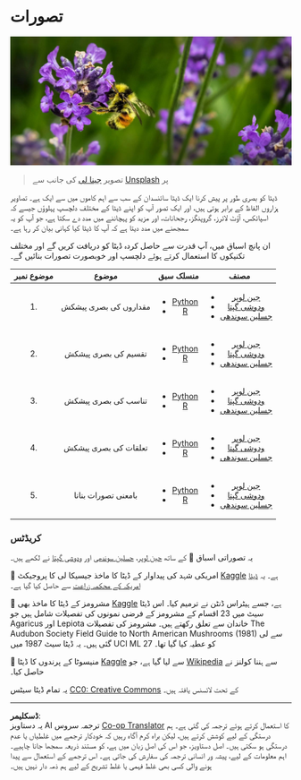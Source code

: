 <!--
CO_OP_TRANSLATOR_METADATA:
{
  "original_hash": "1441550a0d789796b2821e04f7f4cc94",
  "translation_date": "2025-08-27T10:06:09+00:00",
  "source_file": "3-Data-Visualization/README.md",
  "language_code": "ur"
}
-->
# تصورات

![ایک شہد کی مکھی لیونڈر کے پھول پر](../../../translated_images/bee.0aa1d91132b12e3a8994b9ca12816d05ce1642010d9b8be37f8d37365ba845cf.ur.jpg)
> تصویر <a href="https://unsplash.com/@jenna2980?utm_source=unsplash&utm_medium=referral&utm_content=creditCopyText">جینا لی</a> کی جانب سے <a href="https://unsplash.com/s/photos/bees-in-a-meadow?utm_source=unsplash&utm_medium=referral&utm_content=creditCopyText">Unsplash</a> پر

ڈیٹا کو بصری طور پر پیش کرنا ایک ڈیٹا سائنسدان کے سب سے اہم کاموں میں سے ایک ہے۔ تصاویر ہزاروں الفاظ کے برابر ہوتی ہیں، اور ایک تصور آپ کو اپنے ڈیٹا کے مختلف دلچسپ پہلوؤں جیسے کہ اسپائکس، آؤٹ لائرز، گروپنگز، رجحانات، اور مزید کو پہچاننے میں مدد دے سکتا ہے، جو آپ کو یہ سمجھنے میں مدد دیتا ہے کہ آپ کا ڈیٹا کیا کہانی بیان کر رہا ہے۔

ان پانچ اسباق میں، آپ قدرت سے حاصل کردہ ڈیٹا کو دریافت کریں گے اور مختلف تکنیکوں کا استعمال کرتے ہوئے دلچسپ اور خوبصورت تصورات بنائیں گے۔

| موضوع نمبر | موضوع | منسلک سبق | مصنف |
| :-----------: | :--: | :-----------: | :----: |
| 1. | مقداروں کی بصری پیشکش | <ul> <li> [Python](09-visualization-quantities/README.md)</li>  <li>[R](../../../3-Data-Visualization/R/09-visualization-quantities) </li> </ul>|<ul> <li> [جین لوپر](https://twitter.com/jenlooper)</li><li> [ودوشی گپتا](https://github.com/Vidushi-Gupta)</li> <li>[جسلین سوندھی](https://github.com/jasleen101010)</li></ul> |
| 2. | تقسیم کی بصری پیشکش | <ul> <li> [Python](10-visualization-distributions/README.md)</li>  <li>[R](../../../3-Data-Visualization/R/10-visualization-distributions) </li> </ul>|<ul> <li> [جین لوپر](https://twitter.com/jenlooper)</li><li> [ودوشی گپتا](https://github.com/Vidushi-Gupta)</li> <li>[جسلین سوندھی](https://github.com/jasleen101010)</li></ul> |
| 3. | تناسب کی بصری پیشکش | <ul> <li> [Python](11-visualization-proportions/README.md)</li>  <li>[R](../../../3-Data-Visualization) </li> </ul>|<ul> <li> [جین لوپر](https://twitter.com/jenlooper)</li><li> [ودوشی گپتا](https://github.com/Vidushi-Gupta)</li> <li>[جسلین سوندھی](https://github.com/jasleen101010)</li></ul> |
| 4. | تعلقات کی بصری پیشکش | <ul> <li> [Python](12-visualization-relationships/README.md)</li>  <li>[R](../../../3-Data-Visualization) </li> </ul>|<ul> <li> [جین لوپر](https://twitter.com/jenlooper)</li><li> [ودوشی گپتا](https://github.com/Vidushi-Gupta)</li> <li>[جسلین سوندھی](https://github.com/jasleen101010)</li></ul> |
| 5. | بامعنی تصورات بنانا | <ul> <li> [Python](13-meaningful-visualizations/README.md)</li>  <li>[R](../../../3-Data-Visualization) </li> </ul>|<ul> <li> [جین لوپر](https://twitter.com/jenlooper)</li><li> [ودوشی گپتا](https://github.com/Vidushi-Gupta)</li> <li>[جسلین سوندھی](https://github.com/jasleen101010)</li></ul> |

### کریڈٹس

یہ تصوراتی اسباق 🌸 کے ساتھ [جین لوپر](https://twitter.com/jenlooper)، [جسلین سوندھی](https://github.com/jasleen101010) اور [ودوشی گپتا](https://github.com/Vidushi-Gupta) نے لکھے ہیں۔

🍯 امریکی شہد کی پیداوار کے ڈیٹا کا ماخذ جیسیکا لی کا پروجیکٹ [Kaggle](https://www.kaggle.com/jessicali9530/honey-production) ہے۔ یہ [ڈیٹا](https://usda.library.cornell.edu/concern/publications/rn301137d) [امریکہ کے محکمہ زراعت](https://www.nass.usda.gov/About_NASS/index.php) سے حاصل کیا گیا ہے۔

🍄 مشرومز کے ڈیٹا کا ماخذ بھی [Kaggle](https://www.kaggle.com/hatterasdunton/mushroom-classification-updated-dataset) ہے، جسے ہیٹراس ڈنٹن نے ترمیم کیا۔ اس ڈیٹا سیٹ میں 23 اقسام کے مشرومز کے فرضی نمونوں کی تفصیلات شامل ہیں جو Agaricus اور Lepiota خاندان سے تعلق رکھتے ہیں۔ مشرومز کی تفصیلات The Audubon Society Field Guide to North American Mushrooms (1981) سے لی گئی ہیں۔ یہ ڈیٹا سیٹ 1987 میں UCI ML 27 کو عطیہ کیا گیا تھا۔

🦆 منیسوٹا کے پرندوں کا ڈیٹا [Kaggle](https://www.kaggle.com/hannahcollins/minnesota-birds) سے لیا گیا ہے، جو [Wikipedia](https://en.wikipedia.org/wiki/List_of_birds_of_Minnesota) سے ہننا کولنز نے حاصل کیا۔

یہ تمام ڈیٹا سیٹس [CC0: Creative Commons](https://creativecommons.org/publicdomain/zero/1.0/) کے تحت لائسنس یافتہ ہیں۔

---

**ڈسکلیمر**:  
یہ دستاویز AI ترجمہ سروس [Co-op Translator](https://github.com/Azure/co-op-translator) کا استعمال کرتے ہوئے ترجمہ کی گئی ہے۔ ہم درستگی کے لیے کوشش کرتے ہیں، لیکن براہ کرم آگاہ رہیں کہ خودکار ترجمے میں غلطیاں یا عدم درستگی ہو سکتی ہیں۔ اصل دستاویز، جو اس کی اصل زبان میں ہے، کو مستند ذریعہ سمجھا جانا چاہیے۔ اہم معلومات کے لیے، پیشہ ور انسانی ترجمہ کی سفارش کی جاتی ہے۔ اس ترجمے کے استعمال سے پیدا ہونے والی کسی بھی غلط فہمی یا غلط تشریح کے لیے ہم ذمہ دار نہیں ہیں۔